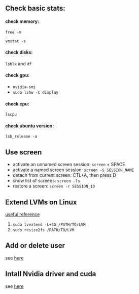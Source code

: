 ## Check basic stats:

#### check memory:
`free -m`

`vmstat -s`

#### check disks:
`lsblk` and `df`


#### check gpu:
* `nvidia-smi`
* `sudo lshw -C display`


#### check cpu:
`lscpu`


#### check ubuntu version:
`lsb_release -a`


## Use screen
* activate an unnamed screen session: `screen` + SPACE
* activate a named screen session: `screen -S SESSION_NAME`
* detach from current screen: CTL+A, then press D
* show list of screens: `screen -ls`
* restore a screen: `screen -r SESSION_ID`


## Extend LVMs on Linux
[useful reference](https://www.howtogeek.com/howto/40702/how-to-manage-and-use-lvm-logical-volume-management-in-ubuntu/)

1. `sudo lvextend -L+3G /PATH/TO/LVM`
2. `sudo resize2fs /PATH/TO/LVM`


## Add or delete user
see [here](https://www.digitalocean.com/community/tutorials/how-to-add-and-delete-users-on-ubuntu-16-04)

## Intall Nvidia driver and cuda
see [here](https://gist.github.com/wangruohui/df039f0dc434d6486f5d4d098aa52d07)


